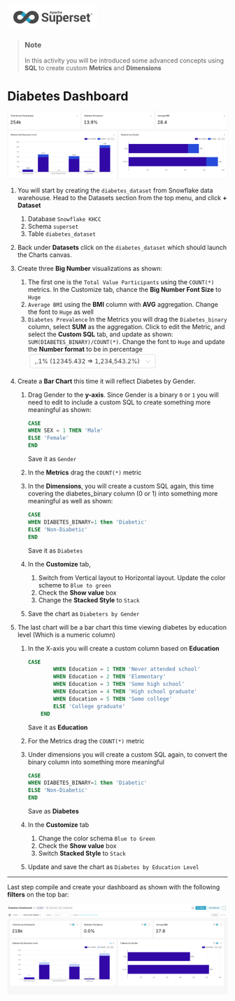<img src="images/2560px-Superset_logo.svg.png" alt="File:Superset logo.svg - Wikimedia Commons" style="zoom:20%;" />

> ### Note
>
> In this activity you will be introduced some advanced concepts using **SQL** to create custom **Metrics** and **Dimensions** 

# Diabetes Dashboard 

![image-20250512092611342](images/image-20250512092611342.png)

1. You will start by creating the `diabetes_dataset` from Snowflake data warehouse. Head to the Datasets section from the top menu, and click **+ Dataset**
   1. Database `Snowflake KHCC`
   2. Schema `superset`
   3. Table `diabetes_dataset`

2. Back under **Datasets** click on the `diabetes_dataset` which should launch the Charts canvas.

3. Create three **Big Number** visualizations as shown:

   1. The first one is the `Total Value Participants` using the `COUNT(*)` metrics. In the Customize tab, chance the **Big Number Font Size** to `Huge`
   2. `Average BMI` using the **BMI** column with **AVG** aggregation. Change the font to `Huge` as well
   3. `Diabetes Prevalence` In the Metrics you will drag the `Diabetes_binary` column, select **SUM** as the aggregation. Click to edit the Metric, and select the **Custom SQL** tab, and update as shown: `SUM(DIABETES_BINARY)/COUNT(*)`.  Change the font to `Huge` and update the **Number format** to be in percentage <img src="images/image-20250512093548479.png" alt="image-20250512093548479" style="zoom:50%;" />

4. Create a **Bar Chart** this time it will reflect Diabetes by Gender. 

   1. Drag Gender to the **y-axis**. Since Gender is a binary `0` or `1` you will need to edit to include a custom SQL to create something more meaningful as shown: 

      ```sql
      CASE 
      WHEN SEX = 1 THEN 'Male'
      ELSE 'Female'
      END
      ```

      Save it as `Gender`

   2. In the **Metrics** drag the `COUNT(*)` metric 

   3. In the **Dimensions**, you will create a custom SQL again, this time covering the diabetes_binary column (0 or 1) into something more meaningful as well as shown:

      ````sql
      CASE
      WHEN DIABETES_BINARY=1 then 'Diabetic'
      ELSE 'Non-Diabetic'
      END
      ````

      Save it as `Diabetes`

   4. In the **Customize** tab,

      1. Switch from Vertical layout to Horizontal layout. Update the color scheme to `Blue to green`
      2. Check the **Show value** box
      3. Change the **Stacked Style** to `Stack`

   5. Save the chart as `Diabeters by Gender`

5. The last chart will be a bar chart this time viewing diabetes by education level (Which is a numeric column)

   1. In the X-axis you will create a custom column based on **Education** 

      ```sql
      CASE
              WHEN Education = 1 THEN 'Never attended school'
              WHEN Education = 2 THEN 'Elementary'
              WHEN Education = 3 THEN 'Some high school'
              WHEN Education = 4 THEN 'High school graduate'
              WHEN Education = 5 THEN 'Some college'
              ELSE 'College graduate'
          END 
      ```

      Save it as **Education**

   2. For the Metrics drag the `COUNT(*)` metric

   3. Under dimensions you will create a custom SQL again, to convert the binary column into something more meaningful

      ```sql
      CASE
      WHEN DIABETES_BINARY=1 then 'Diabetic'
      ELSE 'Non-Diabetic'
      END
      ```

      Save as **Diabetes**

   4. In the **Customize** tab

      1. Change the color schema `Blue to Green`
      2. Check the **Show value** box
      3. Switch **Stacked Style** to `Stack`

   5. Update and save the chart as `Diabetes by Education Level`

---

Last step compile and create your dashboard as shown with the following **filters** on the top bar:



![image-20250512094801844](images/image-20250512094801844.png)

